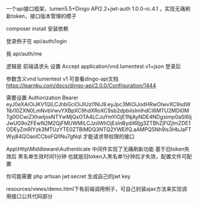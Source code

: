 一个api接口框架，lumen5.5+Dingo API2.2+jwt-auth 1.0.0-rc.4.1 ，实现无痛刷新token，接口版本管理的模子

composer install 安装依赖


登录例子在
api/auth/login

我
api/auth/me

逻辑是 
前端请求头  设置 Accept   application/vnd.lumentest.v1+json  登录后

参数含义vnd lumentest v1 可查看dingo-api文档
https://learnku.com/docs/dingo-api/2.0.0/Configuration/1444

需要设置 	Authorization 
Bearer eyJ0eXAiOiJKV1QiLCJhbGciOiJIUzI1NiJ9.eyJpc3MiOiJodHRwOlwvXC9sdW1lbi10ZXN0LmNvbVwvYXBpXC9hdXRoXC9sb2dpbiIsImlhdCI6MTU2MDI0MTg0OCwiZXhwIjoxNTYwMjQxOTA4LCJuYmYiOjE1NjAyNDE4NDgsImp0aSI6IjJwUG9oZFEwN2M2QjFMUWMiLCJzdWIiOjEsInBydiI6Ijg3ZTBhZjFlZjlmZDE1ODEyZmRlYzk3MTUzYTE0ZTBiMDQ3NTQ2YWEifQ.aAMPQ5Nh9is3HbJaFTWyj84QOaolCCbsFQIINu7gNqI
才能请求带权限的接口

App\Http\Middleware\Authenticate
中间件实现了无痛刷新功能  基于旧token失效后  黑名单生效时间1分钟  也就是旧token入黑名单1分钟后才失效，配置文件可配置

你可能需要
php artisan jwt:secret
生成自己的jwt key


resources/views/demo.html下有前端调用例子，可自己封装ajax方法来实现调用接口公共代码部分
